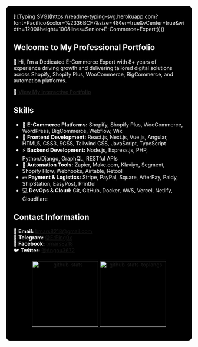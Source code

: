 <div style="background-color: #000000; padding: 20px; border-radius: 10px; color: #ffffff;">
[![Typing SVG](https://readme-typing-svg.herokuapp.com?font=Pacifico&color=%2336BCF7&size=48&center=true&vCenter=true&width=1200&height=100&lines=Senior+E-Commerce+Expert;)]()

## Welcome to My Professional Portfolio

👋 Hi, I'm a Dedicated E-Commerce Expert with 8+ years of experience driving growth and delivering tailored digital solutions across Shopify, Shopify Plus, WooCommerce, BigCommerce, and automation platforms.

🚀 [**View My Interactive Portfolio**](https://ecommerce-expert-dev001.vercel.app/) 

## Skills

- 🌱 **E-Commerce Platforms:** Shopify, Shopify Plus, WooCommerce, WordPress, BigCommerce, Webflow, Wix
- 🔭 **Frontend Development:** React.js, Next.js, Vue.js, Angular, HTML5, CSS3, SCSS, Tailwind CSS, JavaScript, TypeScript
- ⚡ **Backend Development:** Node.js, Express.js, PHP, Python/Django, GraphQL, RESTful APIs
- 🧩 **Automation Tools:** Zapier, Make.com, Klaviyo, Segment, Shopify Flow, Webhooks, Airtable, Retool
- 💵 **Payment & Logistics:** Stripe, PayPal, Square, AfterPay, Paidy, ShipStation, EasyPost, Printful
- 💻 **DevOps & Cloud:** Git, GitHub, Docker, AWS, Vercel, Netlify, Cloudflare

## Contact Information

📧 **Email:** bmars8218@gmail.com  
📱 **Telegram:** [@ErPing0x](https://t.me/ErPing0x)  
📘 **Facebook:** [bmars8218](https://www.facebook.com/bmars8218/)  
🐦 **Twitter:** [@Angou3672](https://x.com/Angou3672)
 

<p align="center">
  <a href="https://github.com/ErPing-CMS" target="_blank" rel="noopener noreferrer">
    <img
      height="180em"
      src="https://satoshj-readme-state.vercel.app/api?username=ErPing-CMS&hide=contribs&show_icons=true&count_private=true&include_all_commits=true&disable_animations=false&hide_border=true&bg_color=FFFFFF00&text_color=05CCB2&icon_color=FFFFFF&title_color=FFFFFF"
      alt='github-stats'
    />
    <img
      height="180em"
      src="https://satoshj-readme-state.vercel.app/api/top-langs?username=ErPing-CMS&show_icons=true&langs_count=8&layout=compact&hide_border=true&bg_color=FFFFFF00&text_color=05CCB2&icon_color=FFFFFF&title_color=FFFFFF"
      alt='github-stats-toplangs'
    />
  </a>
</p>
